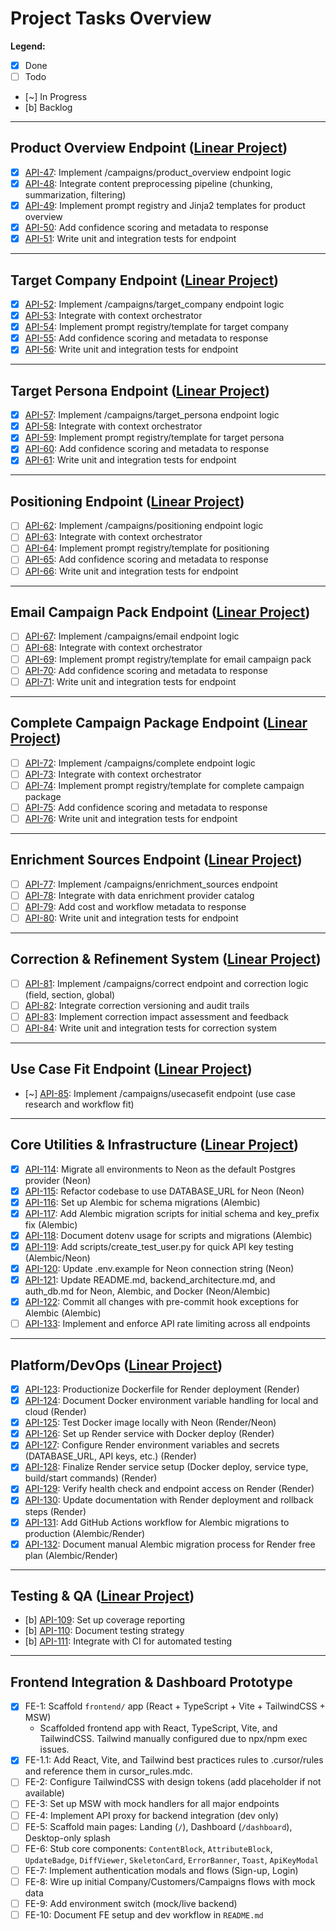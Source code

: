 # Project Tasks Overview

**Legend:**  
- [x] Done  
- [ ] Todo  
- [~] In Progress  
- [b] Backlog

---

## Product Overview Endpoint ([Linear Project](https://linear.app/blossomer/project/product-overview-endpoint-4c2b752b91f1))
- [x] [API-47](https://linear.app/blossomer/issue/API-47/implement-campaignsproduct-overview-endpoint-logic): Implement /campaigns/product_overview endpoint logic
- [x] [API-48](https://linear.app/blossomer/issue/API-48/integrate-content-preprocessing-pipeline): Integrate content preprocessing pipeline (chunking, summarization, filtering)
- [x] [API-49](https://linear.app/blossomer/issue/API-49/implement-prompt-registry-and-jinja2-templates-for-product-overview): Implement prompt registry and Jinja2 templates for product overview
- [x] [API-50](https://linear.app/blossomer/issue/API-50/add-confidence-scoring-and-metadata-to-response): Add confidence scoring and metadata to response
- [x] [API-51](https://linear.app/blossomer/issue/API-51/write-unit-and-integration-tests-for-product-overview-endpoint): Write unit and integration tests for endpoint

---

## Target Company Endpoint ([Linear Project](https://linear.app/blossomer/project/target-company-endpoint-f89c1ba14f3c))
- [x] [API-52](https://linear.app/blossomer/issue/API-52/implement-campaignstarget-company-endpoint-logic): Implement /campaigns/target_company endpoint logic
- [x] [API-53](https://linear.app/blossomer/issue/API-53/integrate-with-context-orchestrator): Integrate with context orchestrator
- [x] [API-54](https://linear.app/blossomer/issue/API-54/implement-prompt-registrytemplate-for-target-company): Implement prompt registry/template for target company
- [x] [API-55](https://linear.app/blossomer/issue/API-55/add-confidence-scoring-and-metadata-to-response): Add confidence scoring and metadata to response
- [x] [API-56](https://linear.app/blossomer/issue/API-56/write-unit-and-integration-tests-for-target-company-endpoint): Write unit and integration tests for endpoint

---

## Target Persona Endpoint ([Linear Project](https://linear.app/blossomer/project/target-persona-endpoint-6a1cbd18b751))
- [x] [API-57](https://linear.app/blossomer/issue/API-57/implement-campaignstarget-persona-endpoint-logic): Implement /campaigns/target_persona endpoint logic
- [x] [API-58](https://linear.app/blossomer/issue/API-58/integrate-with-context-orchestrator): Integrate with context orchestrator
- [x] [API-59](https://linear.app/blossomer/issue/API-59/implement-prompt-registrytemplate-for-target-persona): Implement prompt registry/template for target persona
- [x] [API-60](https://linear.app/blossomer/issue/API-60/add-confidence-scoring-and-metadata-to-response): Add confidence scoring and metadata to response
- [x] [API-61](https://linear.app/blossomer/issue/API-61/write-unit-and-integration-tests-for-target-persona-endpoint): Write unit and integration tests for endpoint

---

## Positioning Endpoint ([Linear Project](https://linear.app/blossomer/project/positioning-endpoint-92715ccb8ba1))
- [ ] [API-62](https://linear.app/blossomer/issue/API-62/implement-campaignspositioning-endpoint-logic): Implement /campaigns/positioning endpoint logic
- [ ] [API-63](https://linear.app/blossomer/issue/API-63/integrate-with-context-orchestrator): Integrate with context orchestrator
- [ ] [API-64](https://linear.app/blossomer/issue/API-64/implement-prompt-registrytemplate-for-positioning): Implement prompt registry/template for positioning
- [ ] [API-65](https://linear.app/blossomer/issue/API-65/add-confidence-scoring-and-metadata-to-response): Add confidence scoring and metadata to response
- [ ] [API-66](https://linear.app/blossomer/issue/API-66/write-unit-and-integration-tests-for-positioning-endpoint): Write unit and integration tests for endpoint

---

## Email Campaign Pack Endpoint ([Linear Project](https://linear.app/blossomer/project/email-campaign-pack-endpoint-f0db36219e36))
- [ ] [API-67](https://linear.app/blossomer/issue/API-67/implement-campaignsemail-endpoint-logic): Implement /campaigns/email endpoint logic
- [ ] [API-68](https://linear.app/blossomer/issue/API-68/integrate-with-context-orchestrator): Integrate with context orchestrator
- [ ] [API-69](https://linear.app/blossomer/issue/API-69/implement-prompt-registrytemplate-for-email-campaign-pack): Implement prompt registry/template for email campaign pack
- [ ] [API-70](https://linear.app/blossomer/issue/API-70/add-confidence-scoring-and-metadata-to-response): Add confidence scoring and metadata to response
- [ ] [API-71](https://linear.app/blossomer/issue/API-71/write-unit-and-integration-tests-for-email-campaign-pack-endpoint): Write unit and integration tests for endpoint

---

## Complete Campaign Package Endpoint ([Linear Project](https://linear.app/blossomer/project/complete-campaign-package-endpoint-d0c5895fbf8e))
- [ ] [API-72](https://linear.app/blossomer/issue/API-72/implement-campaignscomplete-endpoint-logic): Implement /campaigns/complete endpoint logic
- [ ] [API-73](https://linear.app/blossomer/issue/API-73/integrate-with-context-orchestrator): Integrate with context orchestrator
- [ ] [API-74](https://linear.app/blossomer/issue/API-74/implement-prompt-registrytemplate-for-complete-campaign-package): Implement prompt registry/template for complete campaign package
- [ ] [API-75](https://linear.app/blossomer/issue/API-75/add-confidence-scoring-and-metadata-to-response): Add confidence scoring and metadata to response
- [ ] [API-76](https://linear.app/blossomer/issue/API-76/write-unit-and-integration-tests-for-complete-campaign-package): Write unit and integration tests for endpoint

---

## Enrichment Sources Endpoint ([Linear Project](https://linear.app/blossomer/project/enrichment-sources-endpoint-6f53bf1b7b28))
- [ ] [API-77](https://linear.app/blossomer/issue/API-77/implement-campaignsenrichment-sources-endpoint): Implement /campaigns/enrichment_sources endpoint
- [ ] [API-78](https://linear.app/blossomer/issue/API-78/integrate-with-data-enrichment-provider-catalog): Integrate with data enrichment provider catalog
- [ ] [API-79](https://linear.app/blossomer/issue/API-79/add-cost-and-workflow-metadata-to-response): Add cost and workflow metadata to response
- [ ] [API-80](https://linear.app/blossomer/issue/API-80/write-unit-and-integration-tests-for-enrichment-sources-endpoint): Write unit and integration tests for endpoint

---

## Correction & Refinement System ([Linear Project](https://linear.app/blossomer/project/correction-and-refinement-system-5c84d106c128))
- [ ] [API-81](https://linear.app/blossomer/issue/API-81/implement-campaignscorrect-endpoint-and-correction-logic-field-section): Implement /campaigns/correct endpoint and correction logic (field, section, global)
- [ ] [API-82](https://linear.app/blossomer/issue/API-82/integrate-correction-versioning-and-audit-trails): Integrate correction versioning and audit trails
- [ ] [API-83](https://linear.app/blossomer/issue/API-83/implement-correction-impact-assessment-and-feedback): Implement correction impact assessment and feedback
- [ ] [API-84](https://linear.app/blossomer/issue/API-84/write-unit-and-integration-tests-for-correction-system): Write unit and integration tests for correction system

---

## Use Case Fit Endpoint ([Linear Project](https://linear.app/blossomer/project/use-case-fit-endpoint-e793af82af2e))
- [~] [API-85](https://linear.app/blossomer/issue/API-85/implement-campaignsusecasefit-endpoint-use-case-research-and-workflow): Implement /campaigns/usecasefit endpoint (use case research and workflow fit)

---

## Core Utilities & Infrastructure ([Linear Project](https://linear.app/blossomer/project/core-utilities-and-infrastructure-5fc2e2836583))
- [x] [API-114](https://linear.app/blossomer/issue/API-114/migrate-all-environments-to-neon-as-the-default-postgres-provider-neon): Migrate all environments to Neon as the default Postgres provider (Neon)
- [x] [API-115](https://linear.app/blossomer/issue/API-115/refactor-codebase-to-use-database-url-for-neon-neon): Refactor codebase to use DATABASE_URL for Neon (Neon)
- [x] [API-116](https://linear.app/blossomer/issue/API-116/set-up-alembic-for-schema-migrations-alembic): Set up Alembic for schema migrations (Alembic)
- [x] [API-117](https://linear.app/blossomer/issue/API-117/add-alembic-migration-scripts-for-initial-schema-and-key-prefix-fix): Add Alembic migration scripts for initial schema and key_prefix fix (Alembic)
- [x] [API-118](https://linear.app/blossomer/issue/API-118/document-dotenv-usage-for-scripts-and-migrations-alembic): Document dotenv usage for scripts and migrations (Alembic)
- [x] [API-119](https://linear.app/blossomer/issue/API-119/add-scriptscreate-test-userpy-for-quick-api-key-testing-alembicneon): Add scripts/create_test_user.py for quick API key testing (Alembic/Neon)
- [x] [API-120](https://linear.app/blossomer/issue/API-120/update-envexample-for-neon-connection-string-neon): Update .env.example for Neon connection string (Neon)
- [x] [API-121](https://linear.app/blossomer/issue/API-121/update-readmemd-backend_architecturemd-and-auth_dbmd-for-neon-alembic-and): Update README.md, backend_architecture.md, and auth_db.md for Neon, Alembic, and Docker (Neon/Alembic)
- [x] [API-122](https://linear.app/blossomer/issue/API-122/commit-all-changes-with-pre-commit-hook-exceptions-for-alembic-alembic): Commit all changes with pre-commit hook exceptions for Alembic (Alembic)
- [ ] [API-133](https://linear.app/blossomer/issue/API-133/implement-and-enforce-api-rate-limiting-across-all-endpoints): Implement and enforce API rate limiting across all endpoints

---

## Platform/DevOps ([Linear Project](https://linear.app/blossomer/project/platform-and-devops-eef5ff88a3bf))
- [x] [API-123](https://linear.app/blossomer/issue/API-123/productionize-dockerfile-for-render-deployment-render): Productionize Dockerfile for Render deployment (Render)
- [x] [API-124](https://linear.app/blossomer/issue/API-124/document-docker-environment-variable-handling-for-local-and-cloud): Document Docker environment variable handling for local and cloud (Render)
- [x] [API-125](https://linear.app/blossomer/issue/API-125/test-docker-image-locally-with-neon-renderneon): Test Docker image locally with Neon (Render/Neon)
- [x] [API-126](https://linear.app/blossomer/issue/API-126/set-up-render-service-with-docker-deploy-render): Set up Render service with Docker deploy (Render)
- [x] [API-127](https://linear.app/blossomer/issue/API-127/configure-render-environment-variables-and-secrets-database-url-api): Configure Render environment variables and secrets (DATABASE_URL, API keys, etc.) (Render)
- [x] [API-128](https://linear.app/blossomer/issue/API-128/finalize-render-service-setup-docker-deploy-service-type-buildstart): Finalize Render service setup (Docker deploy, service type, build/start commands) (Render)
- [x] [API-129](https://linear.app/blossomer/issue/API-129/verify-health-check-and-endpoint-access-on-render-render): Verify health check and endpoint access on Render (Render)
- [x] [API-130](https://linear.app/blossomer/issue/API-130/update-documentation-with-render-deployment-and-rollback-steps-render): Update documentation with Render deployment and rollback steps (Render)
- [x] [API-131](https://linear.app/blossomer/issue/API-131/add-github-actions-workflow-for-alembic-migrations-to-production): Add GitHub Actions workflow for Alembic migrations to production (Alembic/Render)
- [x] [API-132](https://linear.app/blossomer/issue/API-132/document-manual-alembic-migration-process-for-render-free-plan): Document manual Alembic migration process for Render free plan (Alembic/Render)

---

## Testing & QA ([Linear Project](https://linear.app/blossomer/project/testing-and-qa-3b123f14d108))
- [b] [API-109](https://linear.app/blossomer/issue/API-109/set-up-coverage-reporting): Set up coverage reporting
- [b] [API-110](https://linear.app/blossomer/issue/API-110/document-testing-strategy): Document testing strategy
- [b] [API-111](https://linear.app/blossomer/issue/API-111/integrate-with-ci-for-automated-testing): Integrate with CI for automated testing

---

## Frontend Integration & Dashboard Prototype
- [x] FE-1: Scaffold `frontend/` app (React + TypeScript + Vite + TailwindCSS + MSW)
    - Scaffolded frontend app with React, TypeScript, Vite, and TailwindCSS. Tailwind manually configured due to npx/npm exec issues.
- [x] FE-1.1: Add React, Vite, and Tailwind best practices rules to .cursor/rules and reference them in cursor_rules.mdc.
- [ ] FE-2: Configure TailwindCSS with design tokens (add placeholder if not available)
- [ ] FE-3: Set up MSW with mock handlers for all major endpoints
- [ ] FE-4: Implement API proxy for backend integration (dev only)
- [ ] FE-5: Scaffold main pages: Landing (`/`), Dashboard (`/dashboard`), Desktop-only splash
- [ ] FE-6: Stub core components: `ContentBlock`, `AttributeBlock`, `UpdateBadge`, `DiffViewer`, `SkeletonCard`, `ErrorBanner`, `Toast`, `ApiKeyModal`
- [ ] FE-7: Implement authentication modals and flows (Sign-up, Login)
- [ ] FE-8: Wire up initial Company/Customers/Campaigns flows with mock data
- [ ] FE-9: Add environment switch (mock/live backend)
- [ ] FE-10: Document FE setup and dev workflow in `README.md` 